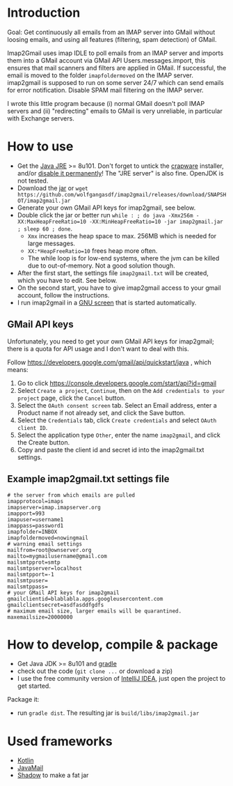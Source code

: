 # Introduction

Goal: Get continuously all emails from an IMAP server into GMail without loosing emails, and using all features (filtering, spam detection) of GMail.

Imap2Gmail uses imap IDLE to poll emails from an IMAP server and imports them into a GMail account via GMail API Users.messages.import,
this ensures that mail scanners and filters are applied in GMail. If successful, the email is moved to the folder `imapfoldermoved` on the IMAP server.
imap2gmail is supposed to run on some server 24/7 which can send emails for error notification. Disable SPAM mail filtering on the IMAP server.

I wrote this little program because (i) normal GMail doesn't poll IMAP servers and (ii) "redirecting" emails to GMail is very unreliable, in particular with Exchange servers.

# How to use

* Get the [Java JRE](http://www.oracle.com/technetwork/java/javase/downloads/index.html) >= 8u101. Don't forget to untick the [crapware](https://www.google.com/search?q=java+crapware) installer, and/or [disable it permanently](https://www.java.com/en/download/faq/disable_offers.xml)!
The "JRE server" is also fine. OpenJDK is not tested.
* Download the [jar](https://github.com/wolfgangasdf/imap2gmail/releases) or `wget https://github.com/wolfgangasdf/imap2gmail/releases/download/SNAPSHOT/imap2gmail.jar`
* Generate your own GMail API keys for imap2gmail, see below.
* Double click the jar or better run `while : ; do java -Xmx256m -XX:MaxHeapFreeRatio=10 -XX:MinHeapFreeRatio=10 -jar imap2gmail.jar ; sleep 60 ; done`.
  * `Xmx` increases the heap space to max. 256MB which is needed for large messages.
  * `XX:*HeapFreeRatio=10` frees heap more often.
  * The while loop is for low-end systems, where the jvm can be killed due to out-of-memory. Not a good solution though.
* After the first start, the settings file `imap2gmail.txt` will be created, which you have to edit. See below.
* On the second start, you have to give imap2gmail access to your gmail account, follow the instructions.
* I run imap2gmail in a [GNU screen](https://en.wikipedia.org/wiki/GNU_Screen) that is started automatically.

## GMail API keys
Unfortunately, you need to get your own GMail API keys for imap2gmail; there is a quota for API usage and I don't want to deal with this.

Follow https://developers.google.com/gmail/api/quickstart/java , which means:

1. Go to click https://console.developers.google.com/start/api?id=gmail
2. Select `Create a project`, `Continue`, then on the `Add credentials to your project` page, click the `Cancel` button.
3. Select the `OAuth consent screen` tab. Select an Email address, enter a Product name if not already set, and click the Save button.
4. Select the `Credentials` tab, click `Create credentials` and select `OAuth client ID`.
5. Select the application type `Other`, enter the name `imap2gmail`, and click the Create button.
6. Copy and paste the client id and secret id into the imap2gmail.txt settings.

## Example imap2gmail.txt settings file

~~~~
# the server from which emails are pulled
imapprotocol=imaps
imapserver=imap.imapserver.org
imapport=993
imapuser=username1
imappass=password1
imapfolder=INBOX
imapfoldermoved=nowingmail
# warning email settings
mailfrom=root@ownserver.org
mailto=mygmailusername@gmail.com
mailsmtpprot=smtp
mailsmtpserver=localhost
mailsmtpport=-1
mailsmtpuser=
mailsmtppass=
# your GMail API keys for imap2gmail
gmailclientid=blablabla.apps.googleusercontent.com
gmailclientsecret=asdfasddfgdfs
# maximum email size, larger emails will be quarantined.
maxemailsize=20000000
~~~~


# How to develop, compile & package

* Get Java JDK >= 8u101 and [gradle](https://gradle.org/install/)
* check out the code (`git clone ...` or download a zip)
* I use the free community version of [IntelliJ IDEA](https://www.jetbrains.com/idea/download/), just open the project to get started.

Package it:

* run `gradle dist`. The resulting jar is `build/libs/imap2gmail.jar`


# Used frameworks #

* [Kotlin](https://kotlinlang.org)
* [JavaMail](https://javaee.github.io/javamail/)
* [Shadow](https://github.com/johnrengelman/shadow) to make a fat jar
